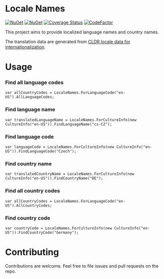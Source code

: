 # Locale Names
[![NuGet](https://img.shields.io/nuget/v/LocaleNames.svg)](https://www.nuget.org/packages/LocaleNames/) 
[![NuGet](https://img.shields.io/nuget/dt/LocaleNames.svg)](https://www.nuget.org/packages/LocaleNames/)
[![Coverage Status](https://coveralls.io/repos/github/jslachta/LocaleNames/badge.svg?branch=master)](https://coveralls.io/github/jslachta/LocaleNames?branch=master)
[![CodeFactor](https://codefactor.io/repository/github/jslachta/localenames/badge)](https://codefactor.io/repository/github/jslachta/localenames)

This project aims to provide localized language names and country names.

The translation data are generated from [CLDR locale data for internationalization](https://github.com/unicode-org/cldr-json "CLDR locale data for internationalization"). 

# Usage

### Find all language codes

```
var allCountryCodes = LocaleNames.ForLanguageCode("en-US").AllLanguageCodes;
```

### Find language name

```
var translatedLanguageName = LocaleNames.ForCultureInfo(new CultureInfo("en-US")).FindLanguageName("cs-CZ");
```

### Find language code

```
var languageCode = LocaleNames.ForCultureInfo(new CultureInfo("en-US")).FindLanguageCode("Czech");
```

### Find country name

```
var translatedCountryName = LocaleNames.ForCultureInfo(new CultureInfo("en-US")).FindCountryName("DE");
```

### Find all country codes

```
var allCountryCodes = LocaleNames.ForLanguageCode("en-US").AllCountryCodes;
```

### Find country code

```
var countryCode = LocaleNames.ForCultureInfo(new CultureInfo("en-US")).FindCountryCode("Germany");
```

# Contributing

Contributions are welcome.  Feel free to file issues and pull requests on the repo.
